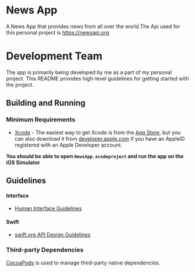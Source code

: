 
# News App

A News App that provides news from all over the world.The Api used for this personal project is https://newsapi.org


#  Development Team

The app is primarily being developed by me as a part of my personal project. This README provides high-level guidelines for getting started with the project.

## Building and Running
### Minimum Requirements
- [Xcode](https://itunes.apple.com/us/app/xcode/id497799835) - The easiest way to get Xcode is from the [App Store](https://itunes.apple.com/us/app/xcode/id497799835?mt=12), but you can also download it from [developer.apple.com](https://developer.apple.com/) if you have an AppleID registered with an Apple Developer account.

**You should be able to open `NewsApp.xcodeproject` and run the app on the iOS Simulator**
## Guidelines
#### Interface
- [Human Interface Guidelines](https://developer.apple.com/design/human-interface-guidelines/)
 #### Swift

-   [swift.org API Design Guidelines](https://swift.org/documentation/api-design-guidelines/)

### Third-party Dependencies

  [CocoaPods](https://github.com/CocoaPods/CocoaPods) is used to manage third-party native dependencies.
